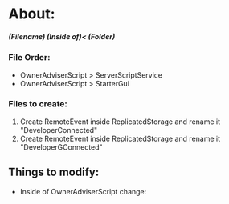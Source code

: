 <h1>About:</h1>
<h5>(Filename) (Inside of)<  (Folder)</h5>
<h3>File Order:</h3>
<ul>
  <li>OwnerAdviserScript > ServerScriptService</li>
  <li>OwnerAdviserScript > StarterGui</li>
</ul>
<h3>Files to create:</h3>
<ol>
  <li>Create RemoteEvent inside ReplicatedStorage and rename it "DeveloperConnected"</li>
  <li>Create RemoteEvent inside ReplicatedStorage and rename it "DeveloperGConnected"</li>
</ol>
<h2>Things to modify:</h2>
<ul>
  <li>Inside of OwnerAdviserScript change: </li>
</ul>
